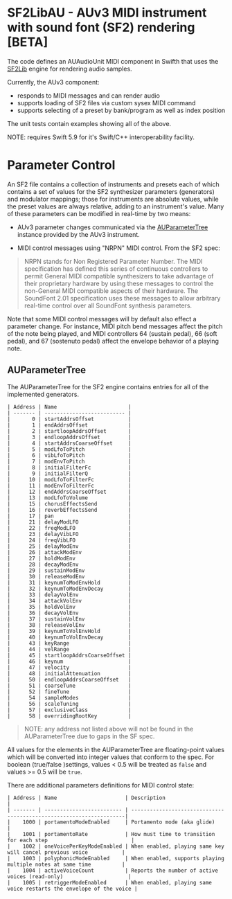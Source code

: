 # SF2LibAU - AUv3 MIDI instrument with sound font (SF2) rendering [BETA]

The code defines an AUAudioUnit MIDI component in Swifth that uses the
[SF2Lib](https://github.com/bradhowes/SF2Lib) engine for rendering audio samples.

Currently, the AUv3 component:

* responds to MIDI messages and can render audio
* supports loading of SF2 files via custom sysex MIDI command
* supports selecting of a preset by bank/program as well as index position

The unit tests contain examples showing all of the above.

NOTE: requires Swift 5.9 for it's Swift/C++ interoperability facility.

# Parameter Control

An SF2 file contains a collection of instruments and presets each of which contains a set of values for the SF2 
synthesizer parameters (generators) and modulator mappings; those for instruments are absolute values, while the
preset values are always relative, adding to an instrument's value. Many of these parameters can be modified in
real-time by two means:

* AUv3 parameter changes communicated via the 
  [AUParameterTree](https://developer.apple.com/documentation/audiotoolbox/auparametertree) instance provided by
  the AUv3 instrument.

* MIDI control messages using "NRPN" MIDI control. From the SF2 spec:

> NRPN stands for Non Registered Parameter Number. The MIDI specification has defined this series of continuous 
> controllers to permit General MIDI compatible synthesizers to take advantage of their proprietary hardware by using 
> these messages to control the non-General MIDI compatible aspects of their hardware. The SoundFont 2.01 specification 
> uses these messages to allow arbitrary real-time control over all SoundFont synthesis parameters.

Note that some MIDI control messages will by default also effect a parameter change. For instance, MIDI pitch bend
messages affect the pitch of the note being played, and MIDI controllers 64 (sustain pedal), 66 (soft pedal), and 67
(sostenuto pedal) affect the envelope behavior of a playing note.

## AUParameterTree

The AUParameterTree for the SF2 engine contains entries for all of the implemented generators.

```
| Address | Name                       |
| ------- | -------------------------- |
|       0 | startAddrsOffset           |
|       1 | endAddrsOffset             |
|       2 | startloopAddrsOffset       |
|       3 | endloopAddrsOffset         |
|       4 | startAddrsCoarseOffset     |
|       5 | modLfoToPitch              |
|       6 | vibLfoToPitch              |
|       7 | modEnvToPitch              |
|       8 | initialFilterFc            |
|       9 | initialFilterQ             |
|      10 | modLfoToFilterFc           |
|      11 | modEnvToFilterFc           |
|      12 | endAddrsCoarseOffset       |
|      13 | modLfoToVolume             |
|      15 | chorusEffectsSend          |
|      16 | reverbEffectsSend          |
|      17 | pan                        |
|      21 | delayModLFO                |
|      22 | freqModLFO                 |
|      23 | delayVibLFO                |
|      24 | freqVibLFO                 |
|      25 | delayModEnv                |
|      26 | attackModEnv               |
|      27 | holdModEnv                 |
|      28 | decayModEnv                |
|      29 | sustainModEnv              |
|      30 | releaseModEnv              |
|      31 | keynumToModEnvHold         |
|      32 | keynumToModEnvDecay        |
|      33 | delayVolEnv                |
|      34 | attackVolEnv               |
|      35 | holdVolEnv                 |
|      36 | decayVolEnv                |
|      37 | sustainVolEnv              |
|      38 | releaseVolEnv              |
|      39 | keynumToVolEnvHold         |
|      40 | keynumToVolEnvDecay        |
|      43 | keyRange                   |
|      44 | velRange                   |
|      45 | startloopAddrsCoarseOffset |
|      46 | keynum                     |
|      47 | velocity                   |
|      48 | initialAttenuation         |
|      50 | endloopAddrsCoarseOffset   |
|      51 | coarseTune                 |
|      52 | fineTune                   |
|      54 | sampleModes                |
|      56 | scaleTuning                |
|      57 | exclusiveClass             |
|      58 | overridingRootKey          |
```

> NOTE: any address not listed above will not be found in the AUParameterTree due to gaps in the SF spec.

All values for the elements in the AUParameterTree are floating-point values which will be converted into integer values
that conform to the spec. For boolean (true/false )settings, values < 0.5 will be treated as `false` and values >= 0.5 
will be `true`.

There are additional parameters definitions for MIDI control state:

```
| Address | Name                      | Description                                                         |
| ------- | ------------------------- | --------------------------------------------------------------------|
|    1000 | portamentoModeEnabled     | Portamento mode (aka glide)                                         |
|    1001 | portamentoRate            | How must time to transition for each step                           |
|    1002 | oneVoicePerKeyModeEnabled | When enabled, playing same key will cancel previous voice           |
|    1003 | polyphonicModeEnabled     | When enabled, supports playing multiple notes at same time          |
|    1004 | activeVoiceCount          | Reports the number of active voices (read-only)                     |
|    1005 | retriggerModeEnabled      | When enabled, playing same voice restarts the envelope of the voice |
```
